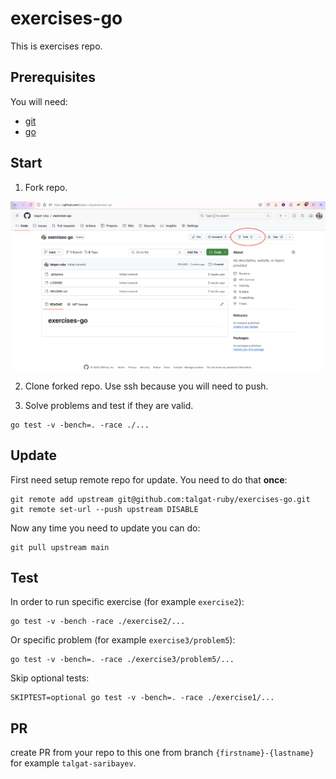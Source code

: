 # exercises-go

This is exercises repo.

## Prerequisites

You will need:

- [git](https://git-scm.com/)
- [go](https://go.dev/)

## Start

1. Fork repo.

![fork](./assets/fork.png "Fork button")

2. Clone forked repo. Use ssh because you will need to push.

3. Solve problems and test if they are valid.

```shell
go test -v -bench=. -race ./...
```

## Update

First need setup remote repo for update. You need to do that **once**:

```shell
git remote add upstream git@github.com:talgat-ruby/exercises-go.git
git remote set-url --push upstream DISABLE
```

Now any time you need to update you can do:

```shell
git pull upstream main
```

## Test

In order to run specific exercise (for example `exercise2`):

```shell
go test -v -bench -race ./exercise2/...
```

Or specific problem (for example `exercise3/problem5`):

```shell
go test -v -bench=. -race ./exercise3/problem5/...
```

Skip optional tests:

```shell
SKIPTEST=optional go test -v -bench=. -race ./exercise1/...
```

## PR

create PR from your repo to this one from branch `{firstname}-{lastname}` for example `talgat-saribayev`.